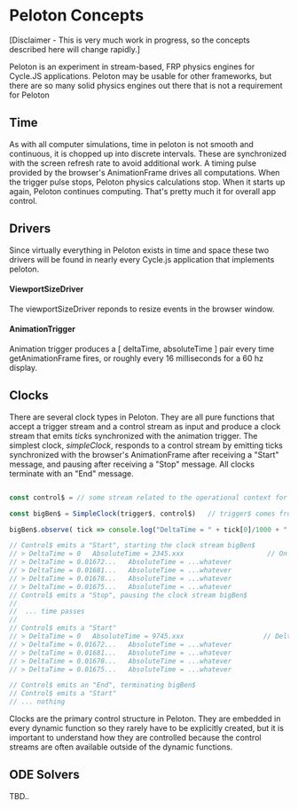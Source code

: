 # Peloton Concepts

[Disclaimer - This is very much work in progress, so the concepts described here will change rapidly.]

Peloton is an experiment in stream-based, FRP physics engines for Cycle.JS applications.  Peloton may be usable for other frameworks, but there are so many solid physics engines out there that is not a requirement for Peloton

## Time

As with all computer simulations, time in peloton is not smooth and continuous, it is chopped up into discrete intervals.  These are synchronized with the screen refresh rate to avoid additional work. A timing pulse provided by the browser's AnimationFrame drives all computations.  When the trigger pulse stops, Peloton physics calculations stop.  When it starts up again, Peloton continues computing. That's pretty much it for overall app control. 


## Drivers

Since virtually everything in Peloton exists in time and space these two drivers will be found in nearly every Cycle.js application that implements peloton. 

#### ViewportSizeDriver
The viewportSizeDriver reponds to resize events in the browser window. 

#### AnimationTrigger
Animation trigger produces a [ deltaTime, absoluteTime ] pair every time getAnimationFrame fires, or roughly every 16 milliseconds for a 60 hz display. 

## Clocks
There are several clock types in Peloton.  They are all pure functions that accept a trigger stream and a control stream as input and produce a clock stream that emits *tick*s synchronized with the animation trigger. The simplest clock, *simpleClock*,  responds to a control stream by emitting ticks synchronized with the browser's AnimationFrame after receiving a "Start" message, and pausing after receiving a "Stop" message. All clocks terminate with an "End" message. 

```javascript

const control$ = // some stream related to the operational context for the clock

const bigBen$ = SimpleClock(trigger$, control$)   // trigger$ comes from the animationTrigger driver

bigBen$.observe( tick => console.log("DeltaTime = " + tick[0]/1000 + "   AbsoluteTime = " + tick[1]/1000)  // convert millis to seconds

// Control$ emits a "Start", starting the clock stream bigBen$
// > DeltaTime = 0   AbsoluteTime = 2345.xxx                     // On the first tick deltaTime is undefined so a zero is returned
// > DeltaTime = 0.01672...   AbsoluteTime = ...whatever
// > DeltaTime = 0.01681...   AbsoluteTime = ...whatever
// > DeltaTime = 0.01678...   AbsoluteTime = ...whatever
// > DeltaTime = 0.01675...   AbsoluteTime = ...whatever
// Control$ emits a "Stop", pausing the clock stream bigBen$
// 
//  ... time passes
// 
// Control$ emits a "Start"
// > DeltaTime = 0   AbsoluteTime = 9745.xxx                    // DeltaTime is still undefined on the first tick so a zero is returned
// > DeltaTime = 0.01672...   AbsoluteTime = ...whatever
// > DeltaTime = 0.01681...   AbsoluteTime = ...whatever
// > DeltaTime = 0.01678...   AbsoluteTime = ...whatever
// > DeltaTime = 0.01675...   AbsoluteTime = ...whatever

// Control$ emits an "End", terminating bigBen$
// Control$ emits a "Start"
// ... nothing
```
Clocks are the primary control structure in Peloton.  They are embedded in every dynamic function so they rarely have to be explicitly created, but it is important to understand how they are controlled because the control streams are often available outside of the dynamic functions. 

## ODE Solvers 

TBD..


